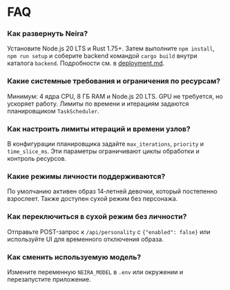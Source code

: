 # FAQ

### Как развернуть Neira?
Установите Node.js 20 LTS и Rust 1.75+. Затем выполните `npm install`, `npm run setup` и соберите backend командой `cargo build` внутри каталога `backend`. Подробности см. в [deployment.md](deployment.md).

### Какие системные требования и ограничения по ресурсам?
Минимум: 4 ядра CPU, 8 ГБ RAM и Node.js 20 LTS. GPU не требуется, но ускоряет работу. Лимиты по времени и итерациям задаются планировщиком `TaskScheduler`.

### Как настроить лимиты итераций и времени узлов?
В конфигурации планировщика задайте `max_iterations`, `priority` и `time_slice_ms`. Эти параметры ограничивают циклы обработки и контроль ресурсов.

### Какие режимы личности поддерживаются?
По умолчанию активен образ 14‑летней девочки, который постепенно взрослеет. Также доступен сухой режим без персонажа.

### Как переключиться в сухой режим без личности?
Отправьте POST-запрос к `/api/personality` с `{"enabled": false}` или используйте UI для временного отключения образа.

### Как сменить используемую модель?
Измените переменную `NEIRA_MODEL` в `.env` или окружении и перезапустите приложение.

